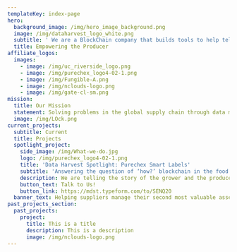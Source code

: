 ```yaml
---
templateKey: index-page
hero:
  background_image: /img/hero_image_background.png
  image: /img/dataharvest_logo_white.png
  subtitle: ' We are a BlockChain company that builds tools to help tell the story of the products in your life'
  title: Empowering the Producer
affiliate_logos:
  images:
    - image: /img/uc_riverside_logo.png
    - image: /img/purechex_logo4-02-1.png
    - image: /img/Fungible-A.png
    - image: /img/nclouds-logo.png
    - image: /img/gate-cl-sm.png
mission:
  title: Our Mission
  statement: Solving problems in the global supply chain through data management and  distributed ledger technologies.
  image: /img/LOck.png
current_projects:
  subtitle: Current
  title: Projects
  spotlight_project:
    side_image: /img/What-we-do.jpg
    logo: /img/purechex_logo4-02-1.png
    title: 'Data Harvest Spotlight: Purechex Smart Labels'
    subtitle: 'Answering the question of ‘how?’ blockchain in the food system'
    description: We are telling the story of the grower and the producers. Capturing the story of the product told by the people that make it. Attaching that story to the products and allowing people to add to the richness of that story. DataHarvest, along with our partners have developed a smart label that uniquely pairs blockchain with the food chain. Our open and ground up approach provides an important option for those looking to use blockchain in their business.
    button_text: Talk to Us!
    button_link: https://mdst.typeform.com/to/SENQ20
  banner_text: Helping suppliers manage their second most valuable asset… their data!
past_projects_section:
  past_projects:
    project:
      title: This is a title
      description: This is a description
      image: /img/nclouds-logo.png
---
```


